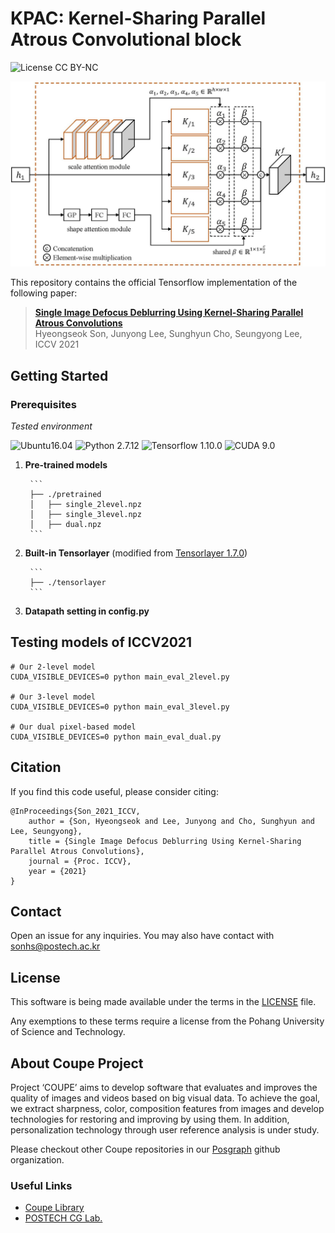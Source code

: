 # KPAC: Kernel-Sharing Parallel Atrous Convolutional block
![License CC BY-NC](https://img.shields.io/badge/license-GNU_AGPv3-blue.svg?style=plastic)

<p align="center">
   <img src="./assets/KPAC.jpg" />
</p>

This repository contains the official Tensorflow implementation of the following paper:

> **[Single Image Defocus Deblurring Using Kernel-Sharing Parallel Atrous Convolutions](https://arxiv.org/abs/2108.09108)**<br>
> Hyeongseok Son, Junyong Lee, Sunghyun Cho, Seungyong Lee, ICCV 2021


## Getting Started
### Prerequisites
*Tested environment*

![Ubuntu16.04](https://img.shields.io/badge/Ubuntu-16.0.4-blue.svg?style=plastic)
![Python 2.7.12](https://img.shields.io/badge/Python-2.7.12-green.svg?style=plastic)
![Tensorflow 1.10.0](https://img.shields.io/badge/Tensorflow-1.10.0-green.svg?style=plastic)
![CUDA 9.0](https://img.shields.io/badge/CUDA-9.0-green.svg?style=plastic)

1. **Pre-trained models**

        ```
        ├── ./pretrained
        │   ├── single_2level.npz
        │   ├── single_3level.npz
        │   ├── dual.npz
        ```

2. **Built-in Tensorlayer**
(modified from [Tensorlayer 1.7.0](https://tensorlayer.readthedocs.io/en/1.7.0/index.html))

        ```
        ├── ./tensorlayer
        ```

3. **Datapath setting in config.py**

## Testing models of ICCV2021

```shell
# Our 2-level model 
CUDA_VISIBLE_DEVICES=0 python main_eval_2level.py

# Our 3-level model 
CUDA_VISIBLE_DEVICES=0 python main_eval_3level.py

# Our dual pixel-based model
CUDA_VISIBLE_DEVICES=0 python main_eval_dual.py
```



## Citation
If you find this code useful, please consider citing:
```
@InProceedings{Son_2021_ICCV,
    author = {Son, Hyeongseok and Lee, Junyong and Cho, Sunghyun and Lee, Seungyong},
    title = {Single Image Defocus Deblurring Using Kernel-Sharing Parallel Atrous Convolutions},
    journal = {Proc. ICCV},
    year = {2021}
}
```

## Contact
Open an issue for any inquiries.
You may also have contact with [sonhs@postech.ac.kr](mailto:sonhs@postech.ac.kr)

## License
This software is being made available under the terms in the [LICENSE](LICENSE) file.

Any exemptions to these terms require a license from the Pohang University of Science and Technology.

## About Coupe Project
Project ‘COUPE’ aims to develop software that evaluates and improves the quality of images and videos based on big visual data. To achieve the goal, we extract sharpness, color, composition features from images and develop technologies for restoring and improving by using them. In addition, personalization technology through user reference analysis is under study.  
    
Please checkout other Coupe repositories in our [Posgraph](https://github.com/posgraph) github organization.

### Useful Links
* [Coupe Library](http://coupe.postech.ac.kr/)
* [POSTECH CG Lab.](http://cg.postech.ac.kr/)

